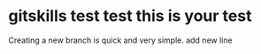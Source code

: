 gitskills
test test
this is your test
=========
Creating a new branch is quick and very simple.
add new line
